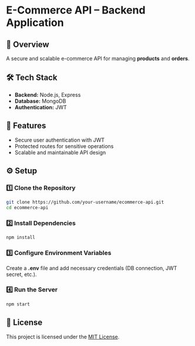 # E-Commerce API – Backend Application  

## 🚀 Overview  
A secure and scalable e-commerce API for managing **products** and **orders**.  

## 🛠️ Tech Stack  
- **Backend:** Node.js, Express  
- **Database:** MongoDB
- **Authentication:** JWT  

## 🔧 Features  
- Secure user authentication with JWT  
- Protected routes for sensitive operations  
- Scalable and maintainable API design  

## ⚙️ Setup  

### 1️⃣ Clone the Repository  
```bash
git clone https://github.com/your-username/ecommerce-api.git
cd ecommerce-api
```

### 2️⃣ Install Dependencies  
```bash
npm install
```

### 3️⃣ Configure Environment Variables  
Create a **.env** file and add necessary credentials (DB connection, JWT secret, etc.).  

### 4️⃣ Run the Server  
```bash
npm start
```

## 📜 License  
This project is licensed under the [MIT License](LICENSE).  

